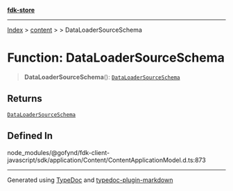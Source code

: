 [**fdk-store**](../../../README.md)
***

[Index](../../../API.md) > [content](../../README.md) > [<internal>](../README.md) > DataLoaderSourceSchema

# Function: DataLoaderSourceSchema

> **DataLoaderSourceSchema**(): [`DataLoaderSourceSchema`](../type-aliases/type-alias.DataLoaderSourceSchema.md)

## Returns

[`DataLoaderSourceSchema`](../type-aliases/type-alias.DataLoaderSourceSchema.md)

## Defined In

node\_modules/@gofynd/fdk-client-javascript/sdk/application/Content/ContentApplicationModel.d.ts:873

***
Generated using [TypeDoc](https://typedoc.org/) and [typedoc-plugin-markdown](https://www.npmjs.com/package/typedoc-plugin-markdown)
